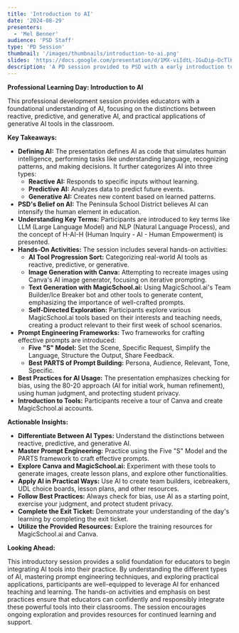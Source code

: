```yaml
---
title: 'Introduction to AI'
date: '2024-08-29'
presenters:
  - 'Mel Benner'
audience: 'PSD Staff'
type: 'PD Session'
thumbnail: '/images/thumbnails/introduction-to-ai.png'
slides: 'https://docs.google.com/presentation/d/1MX-viIdtL-IGuDip-DcTlKQgPhWLF98Y4DiYO0WHl6E/embed'
description: 'A PD session provided to PSD with a early introduction to AI'
---
```


**Professional Learning Day: Introduction to AI**

This professional development session provides educators with a foundational understanding of AI, focusing on the distinctions between reactive, predictive, and generative AI, and practical applications of generative AI tools in the classroom.

**Key Takeaways:**

- **Defining AI:** The presentation defines AI as code that simulates human intelligence, performing tasks like understanding language, recognizing patterns, and making decisions. It further categorizes AI into three types:
  - **Reactive AI:** Responds to specific inputs without learning.
  - **Predictive AI:** Analyzes data to predict future events.
  - **Generative AI:** Creates new content based on learned patterns.
- **PSD's Belief on AI:** The Peninsula School District believes AI can intensify the human element in education.
- **Understanding Key Terms:** Participants are introduced to key terms like LLM (Large Language Model) and NLP (Natural Language Process), and the concept of H-AI-H (Human Inquiry - AI - Human Empowerment) is presented.
- **Hands-On Activities:** The session includes several hands-on activities:
  - **AI Tool Progression Sort:** Categorizing real-world AI tools as reactive, predictive, or generative.
  - **Image Generation with Canva:** Attempting to recreate images using Canva's AI image generator, focusing on iterative prompting.
  - **Text Generation with MagicSchool.ai:** Using MagicSchool.ai's Team Builder/Ice Breaker bot and other tools to generate content, emphasizing the importance of well-crafted prompts.
  - **Self-Directed Exploration:** Participants explore various MagicSchool.ai tools based on their interests and teaching needs, creating a product relevant to their first week of school scenarios.
- **Prompt Engineering Frameworks:** Two frameworks for crafting effective prompts are introduced:
  - **Five "S" Model:** Set the Scene, Specific Request, Simplify the Language, Structure the Output, Share Feedback.
  - **Best PARTS of Prompt Building:** Persona, Audience, Relevant, Tone, Specific.
- **Best Practices for AI Usage:** The presentation emphasizes checking for bias, using the 80-20 approach (AI for initial work, human refinement), using human judgment, and protecting student privacy.
- **Introduction to Tools:** Participants receive a tour of Canva and create MagicSchool.ai accounts.

**Actionable Insights:**

- **Differentiate Between AI Types:** Understand the distinctions between reactive, predictive, and generative AI.
- **Master Prompt Engineering:** Practice using the Five "S" Model and the PARTS framework to craft effective prompts.
- **Explore Canva and MagicSchool.ai:** Experiment with these tools to generate images, create lesson plans, and explore other functionalities.
- **Apply AI in Practical Ways:** Use AI to create team builders, icebreakers, UDL choice boards, lesson plans, and other resources.
- **Follow Best Practices:** Always check for bias, use AI as a starting point, exercise your judgment, and protect student privacy.
- **Complete the Exit Ticket:** Demonstrate your understanding of the day's learning by completing the exit ticket.
- **Utilize the Provided Resources:** Explore the training resources for MagicSchool.ai and Canva.

**Looking Ahead:**

This introductory session provides a solid foundation for educators to begin integrating AI tools into their practice. By understanding the different types of AI, mastering prompt engineering techniques, and exploring practical applications, participants are well-equipped to leverage AI for enhanced teaching and learning. The hands-on activities and emphasis on best practices ensure that educators can confidently and responsibly integrate these powerful tools into their classrooms. The session encourages ongoing exploration and provides resources for continued learning and support.
